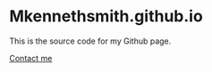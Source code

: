 # Mkennethsmith.github.io 


This is the source code for my Github page. 


[Contact me][1]












[1]: mailto:mkennethsmith@me.com
